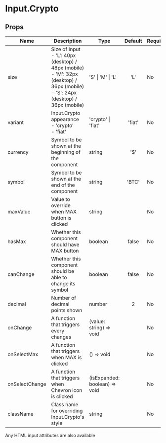 # Input.Crypto

## Props

| Name           | Description                                                                                                                              | Type                          | Default | Required? |
|----------------|------------------------------------------------------------------------------------------------------------------------------------------|-------------------------------|:-------:|-----------|
| size           | Size of Input<br>- 'L': 40px (desktop) / 48px (mobile)<br>- 'M': 32px (desktop) / 36px (mobile)<br>- 'S': 24px (desktop) / 36px (mobile) | 'S' \| 'M' \| 'L'             | 'L'     |     No    |
| variant        | Input.Crypto appearance<br>- 'crypto'<br>- 'fiat'                                                                                        | 'crypto' \| 'fiat'            | 'fiat'  |     No    |
| currency       | Symbol to be shown at the beginning of the component                                                                                     | string                        | '$'     |     No    |
| symbol         | Symbol to be shown at the end of the component                                                                                           | string                        | 'BTC'   |     No    |
| maxValue       | Value to override when MAX button is clicked                                                                                             | string                        |         |     No    |
| hasMax         | Whether this component should have MAX button                                                                                            | boolean                       | false   |     No    |
| canChange      | Whether this component should be able to change its symbol                                                                               | boolean                       | false   |     No    |
| decimal        | Number of decimal points shown                                                                                                           | number                        | 2       |     No    |
| onChange       | A function that triggers every changes                                                                                                   | (value: string) => void       |         |     No    |
| onSelectMax    | A function that triggers when MAX is clicked                                                                                             | () => void                    |         |     No    |
| onSelectChange | A function that triggers when Chevron icon is clicked                                                                                    | (isExpanded: boolean) => void |         |     No    |
| className      | Class name for overriding Input.Crypto's style                                                                                           | string                        |         |     No    |

Any HTML input attributes are also available